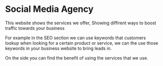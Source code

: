 # Social Media Agency

This website shows the services we offer, Showing diffirent ways to boost traffic towards your business

For example in the SEO section we can use keywords that customers lookup when looking for a certain product or service, we can the use those keywords in your business website to bring leads in. 

On the side you can find the benefit of using the services that we use.
